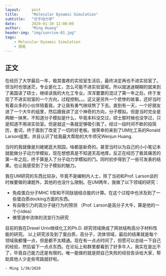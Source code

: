 ```yaml
---
layout:     post
title:      "Molecular Dynamic Simulation"
subtitle:   "分子动力学"
date:       2020-01-30 12:00:00
author:     "Ming Huang"
header-img: "img/sunrise-01.jpg"
tags:
    - Molecular Dynamic Simulation
    - 随笔
---
```


## 正文

  在经历了大学最后一年，极其蛋疼的实验室生活后，最终决定再也不进实验室了。但当时也很迷茫，专业是化工，怎么可能不进实验室呢。所以就迷迷糊糊的就来到了美国读了硕士，继续读我的大化工专业。浑浑噩噩的混过了第一年之后，终于发现了不进实验室的一个方向，过程控制。。。这又是另外一个悲惨的故事，还好当时有着众多的小伙伴陪着我，才让我有勇气继续熬了下去。直到有一天，一个好朋友进了一个大牛的组里，然后跟我讲了这个神奇的方向，分子模拟。但是当时完全是两眼一抹黑，不知道分子模拟是什么，毕竟本科没交过，硕士那时候也没学过，只是知道不用进实验室。但是就这一条就足够吸引我了。经过一段时间不断的投简历，套词，终于面到了改变了一切的好老板。很荣幸的来到了UM化工系的Ronald Larson组里。并且认识了给我最大帮助的大牛师兄Wenjun Huang. 

  当时的我就像是刘姥姥逛大观园，啥都是新奇的。甚至当时以为自己的小小笔记本就能做分子动力学模拟，现在想想真是不知道天高地厚。反正在经历了极其痛苦的第一年之后，终于算是入了分子动力学模拟的门。同时初步得到了一些可发表的结果。也让我感受到了分子模拟的魅力。

  我在UM研究的东西比较杂，毕竟不是编制内人士，除了当初和Prof. Larson谈的时候要做的课题外，其他的也没什么限制。在UM两年，我做了以下领域的研究：
  - 免疫蛋白分子MHC II型和不同肽链结合能的计算。在这个过程中也涉及到了一些蛋白质docking方面的东西。
  - 有自吸引力的高分子链行为的预测 （Prof. Larson是高分子大牛，算是他的一个小idea）
  - 微管道中流体的流变行为研究
  
  目前的我在Drexel Univ继续化工的Ph.D. 研究领域换成了网状结构高分子材料性能的研究。
  以上研究涉及到了蛋白质，高分子，流体领域，最后的结果就是每个领域我都懂一点，但是都不太精通。现在有一点点时间了，但愿可以总结一下自己的经验，然后留下一点点东西。在论坛上和群里都看到了好多牛人，我实在是比不了，毕竟自己能力还是有限的。唯一能做的就是把自己失败的经验告诉给大家，帮助其他人少走些弯路就好啦。

    - Ming 1/30/2020

